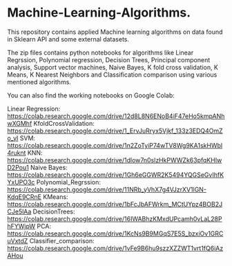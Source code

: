 # Machine-Learning-Algorithms.
This repository contains applied Machine learning algorithms on data found in Sklearn API and some external datasets. 

The zip files contains python notebooks for algorithms like Linear Regrssion, Polynomial regression, Decision Trees, Principal component analysis, Support vector machines, Naive Bayes, K fold cross validation, K Means, K Nearest Neighbors and Classification comparison using various mentioned algorithms.

You can also find the working notebooks on Google Colab:


Linear Regression: https://colab.research.google.com/drive/12d8L8N6ENoB4iF47eHo5kmpANhwXGMhf
KfoldCrossValidation: https://colab.research.google.com/drive/1_ErvJuRryx5Vjkf_133z3EDQ4OmZo_yI
SVM: https://colab.research.google.com/drive/1n2ZoTyiP74wTV8Wg9KA1skHWbl4ruknt
KNN: https://colab.research.google.com/drive/1dlow7n0slzHkPWWZk63pfqKHIwD2Pou1
Naive Bayes: https://colab.research.google.com/drive/1Gh6eGGWR2K5494YQGSeGvIhfKYxUPO3c
Polynomial_Regrssion: https://colab.research.google.com/drive/11NRb_yVhX7g4VJzrXV1lGN-KdqE9CRnE
KMeans: https://colab.research.google.com/drive/1bFcJbAFWrkm_MCtUYpz4BOB2JCJe5lAa
DecisionTrees: https://colab.research.google.com/drive/16IWABhzKMxdUPcamh0vLaL28PhFYWjpW
PCA: https://colab.research.google.com/drive/1KcNs9B9MGqS7E5S_bzxiOv1GRCuVxtdZ
Classifier_comparison: https://colab.research.google.com/drive/1vFe9B6hu9szzXZZWT1vrt1fQ6iAzAHou
